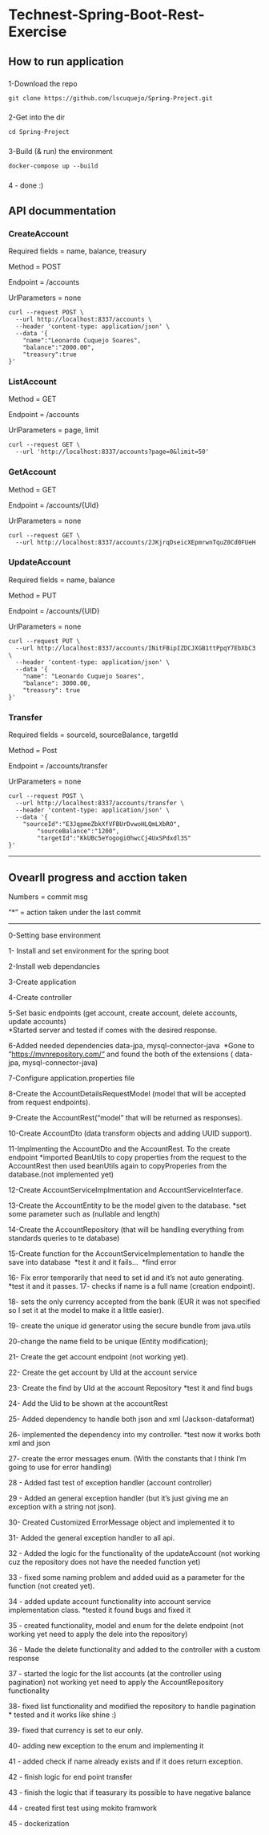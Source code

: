 # Technest-Spring-Boot-Rest-Exercise

## How to run application

### 
1-Download the repo
```
git clone https://github.com/lscuquejo/Spring-Project.git
```

###
2-Get into the dir
```
cd Spring-Project
```

###
3-Build (& run) the environment
```
docker-compose up --build
```

###
4 - done :)

## API docummentation

### CreateAccount

Required fields = name, balance, treasury

Method = POST

Endpoint = /accounts

UrlParameters = none

```
curl --request POST \
  --url http://localhost:8337/accounts \
  --header 'content-type: application/json' \
  --data '{
	"name":"Leonardo Cuquejo Soares",
	"balance":"2000.00",
	"treasury":true
}'
```

### ListAccount

Method = GET

Endpoint = /accounts

UrlParameters = page, limit

```
curl --request GET \
  --url 'http://localhost:8337/accounts?page=0&limit=50'
```


### GetAccount

Method = GET

Endpoint = /accounts/{UId}

UrlParameters = none

```
curl --request GET \
  --url http://localhost:8337/accounts/2JKjrqDseicXEpmrwnTquZ0Cd0FUeH
```

### UpdateAccount

Required fields = name, balance

Method = PUT

Endpoint = /accounts/{UID}

UrlParameters = none

```
curl --request PUT \
  --url http://localhost:8337/accounts/INitFBipIZDCJXGB1ttPpqY7EbXbC3 \
  --header 'content-type: application/json' \
  --data '{
    "name": "Leonardo Cuquejo Soares",
    "balance": 3000.00,
    "treasury": true
}'
```

### Transfer

Required fields = sourceId, sourceBalance, targetId

Method = Post

Endpoint = /accounts/transfer

UrlParameters = none

```
curl --request POST \
  --url http://localhost:8337/accounts/transfer \
  --header 'content-type: application/json' \
  --data '{
    "sourceId":"E3JqpmeZbkXfVFBUrDvwoHLQmLXbRO",
		"sourceBalance":"1200",
		"targetId":"KkUBc5eYogogi0hwcCj4UxSPdxdl3S"
}'
```

-------------

## Ovearll progress and acction taken

Numbers = commit msg 

“*” = action taken under the last commit

-----

0-Setting base environment

1- Install and set environment for the spring boot

2-Install web dependancies

3-Create application

4-Create controller

5-Set basic endpoints (get account, create account, delete accounts, update accounts) 	
*Started server and tested if comes with the desired response.

6-Added needed dependencies data-jpa, mysql-connector-java 	
*Gone to “https://mvnrepository.com/“ and found the both of the extensions ( data-jpa, mysql-connector-java)

7-Configure application.properties file

8-Create the AccountDetailsRequestModel (model that will be accepted from request endpoints).

9-Create the AccountRest(“model” that will be returned as responses).

10-Create AccountDto (data transform objects and adding UUID support).

11-Implmenting the AccountDto and the AccountRest. To the create endpoint
 	*imported BeanUtils to copy properties from the request to the AccountRest
  	then used beanUtils again to copyProperies from the database.(not implemented yet)

12-Create AccountServiceImplmentation and AccountServiceInterface.

13-Create the AccountEntity to be the model given to the database.
	*set some parameter such as (nullable and length)
	
14-Create the AccountRepository (that will be handling everything from standards queries to te database)

15-Create function for the AccountServiceImplementation to handle the save into database 	*test it and it fails… 		*find error

16- Fix error temporarily that need to set id and it’s not auto generating.
	*test it and it passes. 17- checks if name is a full name (creation endpoint).

18- sets the only currency accepted from the bank (EUR it was not specified so I set it at the model to make it a little easier).

19- create the unique id generator using the secure bundle from java.utils

20-change the name field to be unique (Entity modification);

21- Create the get account endpoint (not working yet).

22- Create the get account by UId at the account service

23- Create the find by UId at the account Repository
 	*test it and find bugs
	
24- Add the Uid to be shown at the accountRest

25- Added dependency to handle both json and xml (Jackson-dataformat)

26- implemented the dependency into my controller.
        *test now it works both xml and json
	
27- create the error messages enum. (With the constants that I think I’m going to use for error handling)

28 - Added fast test of exception handler (account controller)

29 - Added an general exception handler (but it’s just giving me an exception with a string not json).

30- Created Customized ErrorMessage object and implemented it to 

31- Added the general exception handler to all api.

32 - Added the logic for the functionality of the updateAccount (not working cuz the repository does not have the needed function yet)

33 - fixed some naming problem and added uuid as a parameter for the function (not created yet).

34 - added update account functionality into account service implementation class.
	*tested it found bugs and fixed it
	
35 - created functionality, model and enum for the delete endpoint (not working yet need to apply the dele into the repository)

36 - Made the delete functionality and added to the  controller with a custom response

37 - started the logic for the list accounts (at the controller using pagination) not working yet need to apply the AccountRepository functionality

38- fixed list functionality and modified the repository to handle pagination
    * tested and it works like shine :)
    
39-  fixed that currency is set to eur only.

40-  adding new exception to the enum and implementing it

41 - added check if name already exists and if it does return exception.

42 - finish logic for end point transfer

43 - finish the logic that if teasurary its possible to have negative balance

44 -  created first test using mokito framwork

45 - dockerization
